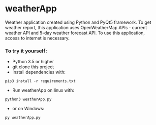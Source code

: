 # weatherApp
Weather application created using Python and PyQt5 framework. To get weather report, this application uses OpenWeatherMap APIs - current weather API and 5-day weather forecast API. To use this application, access to internet is necessary.


### To try it yourself:

- Python 3.5 or higher
- git clone this project
- Install dependencies with:

```
pip3 install -r requirements.txt
```
- Run weatherApp on linux with:
```
python3 weatherApp.py
```
- or on Windows:
```
py weatherApp.py
```
